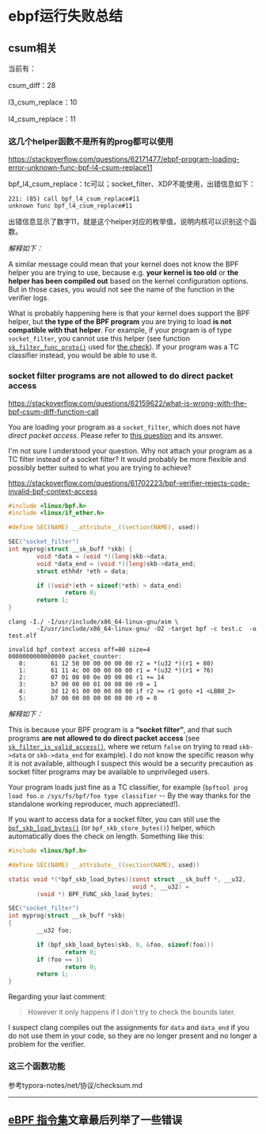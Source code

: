 # ebpf运行失败总结

## csum相关

当前有：

csum_diff：28

l3_csum_replace：10

l4_csum_replace：11



### 这几个helper函数不是所有的prog都可以使用

https://stackoverflow.com/questions/62171477/ebpf-program-loading-error-unknown-func-bpf-l4-csum-replace11

bpf_l4_csum_replace：tc可以；socket_filter、XDP不能使用，出错信息如下：

```shell
221: (85) call bpf_l4_csum_replace#11
unknown func bpf_l4_csum_replace#11  
```

出错信息显示了数字11，就是这个helper对应的枚举值，说明内核可以识别这个函数。

*解释如下：*

A similar message could mean that your kernel does not know the BPF helper you are trying to use, because e.g. **your kernel is too old** or **the helper has been compiled out** based on the kernel configuration options. But in those cases, you would not see the name of the function in the verifier logs.

What is probably happening here is that your kernel does support the BPF helper, but **the type of the BPF program** you are trying to load **is not compatible with that helper**. For example, if your program is of type `socket_filter`, you cannot use this helper (see function [`sk_filter_func_proto()`](https://git.kernel.org/pub/scm/linux/kernel/git/torvalds/linux.git/tree/net/core/filter.c?h=v5.7#n6127) used for [the check](https://git.kernel.org/pub/scm/linux/kernel/git/torvalds/linux.git/tree/kernel/bpf/verifier.c?h=v5.7#n4464)). If your program was a TC classifier instead, you would be able to use it.



### socket filter programs **are not allowed to do direct packet access**

https://stackoverflow.com/questions/62159622/what-is-wrong-with-the-bpf-csum-diff-function-call

You are loading your program as a `socket_filter`, which does not have *direct packet access*. Please refer to [this question](https://stackoverflow.com/questions/61702223/bpf-verifier-rejects-code-invalid-bpf-context-access) and its answer.           

I'm not sure I understood  your question. Why not attach your program as a TC filter instead of a  socket filter? It would probably be more flexible and possibly better  suited to what you are trying to achieve?

https://stackoverflow.com/questions/61702223/bpf-verifier-rejects-code-invalid-bpf-context-access

```c
#include <linux/bpf.h>
#include <linux/if_ether.h>

#define SEC(NAME) __attribute__((section(NAME), used))

SEC("socket_filter")
int myprog(struct __sk_buff *skb) {
        void *data = (void *)(long)skb->data;
        void *data_end = (void *)(long)skb->data_end;
        struct ethhdr *eth = data;

        if ((void*)eth + sizeof(*eth) > data_end)
                return 0;
        return 1;
}
```

```shell
clang -I./ -I/usr/include/x86_64-linux-gnu/asm \
        -I/usr/include/x86_64-linux-gnu/ -O2 -target bpf -c test.c  -o test.elf
        
invalid bpf_context access off=80 size=4
0000000000000000 packet_counter:
   0:       61 12 50 00 00 00 00 00 r2 = *(u32 *)(r1 + 80)
   1:       61 11 4c 00 00 00 00 00 r1 = *(u32 *)(r1 + 76)
   2:       07 01 00 00 0e 00 00 00 r1 += 14
   3:       b7 00 00 00 01 00 00 00 r0 = 1
   4:       3d 12 01 00 00 00 00 00 if r2 >= r1 goto +1 <LBB0_2>
   5:       b7 00 00 00 00 00 00 00 r0 = 0
```

*解释如下：*

This is because your BPF program is a **“socket filter”**, and that such programs **are not allowed to do direct packet access** (see [`sk_filter_is_valid_access()`](https://elixir.bootlin.com/linux/v5.6/source/net/core/filter.c#L6451), where we return `false` on trying to read `skb->data` or `skb->data_end` for example). I do not know the specific reason why it is not  available, although I suspect this would be a security precaution as  socket filter programs may be available to unprivileged users.

Your program loads just fine as a TC classifier, for example (`bpftool prog load foo.o /sys/fs/bpf/foo type classifier` -- By the way thanks for the standalone working reproducer, much appreciated!).

If you want to access data for a socket filter, you can still use the [`bpf_skb_load_bytes()`](https://elixir.bootlin.com/linux/v5.6/source/include/uapi/linux/bpf.h#L1126) (or `bpf_skb_store_bytes()`) helper, which automatically does the check on length. Something like this:

```c
#include <linux/bpf.h>

#define SEC(NAME) __attribute__((section(NAME), used))

static void *(*bpf_skb_load_bytes)(const struct __sk_buff *, __u32,
                                   void *, __u32) =
        (void *) BPF_FUNC_skb_load_bytes;

SEC("socket_filter")
int myprog(struct __sk_buff *skb)
{
        __u32 foo;

        if (bpf_skb_load_bytes(skb, 0, &foo, sizeof(foo)))
                return 0;
        if (foo == 3)
                return 0;
        return 1;
}
```

Regarding your last comment:

> However it only happens if I don't try to check the bounds later.

I suspect clang compiles out the assignments for `data` and `data_end` if you do not use them in your code, so they are no longer present and no longer a problem for the verifier.



### 这三个函数功能

参考typora-notes/net/协议/checksum.md

------



## [eBPF 指令集](https://houmin.cc/posts/5150fab3/)文章最后列举了一些错误



